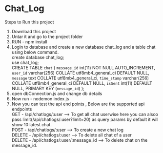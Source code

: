 # Chat_Log
Steps to Run this project<br />

1. Download this project<br />
2. Untar it and go to the project folder<br />
3. RUN - npm install<br />
4. Login to database and create a new database chat_log and a table chat using below command.<br />
create database chat_log;<br />
use chat_log;<br />
CREATE TABLE `chat` (
  `message_id` int(11) NOT NULL AUTO_INCREMENT,
  `user_id` varchar(256) COLLATE utf8mb4_general_ci DEFAULT NULL,
  `message` text COLLATE utf8mb4_general_ci,
  `time_stamp` varchar(256) COLLATE utf8mb4_general_ci DEFAULT NULL,
  `isSent` int(11) DEFAULT NULL,
  PRIMARY KEY (`message_id`)
);<br />
6. open dbConnection.js and change db details<br />
7. Now run - nodemon index.js<br />
8. Now you can test the api end points , Below are the supported api endpoints<br />
GET - /api/chatlogs/:user --> To get all chat userwise here you can alsoo pass limit(/api/chatlogs/:user?limit=20) as query 
params by default it will show 10 latest chat. <br />
POST - /api/chatlogs/:user --> To create a new chat log<br />
DELETE - /api/chatlogs/:user --> To delete all chat of a user<br />
DELETE - /api/chatlogs/:user/:message_id --> To delete chat on the message_id.<br />
